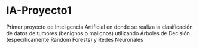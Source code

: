 # IA-Proyecto1
Primer proyecto de Inteligencia Artificial en donde se realiza la clasificación de datos de tumores (benignos o malignos) utilizando Árboles de Decisión (específicamente Random Forests) y Redes Neuronales
